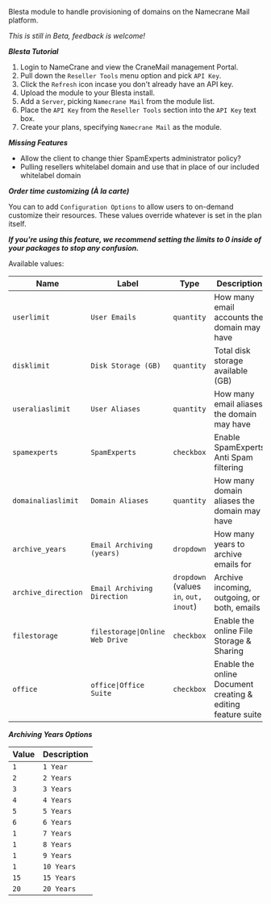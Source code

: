 Blesta module to handle provisioning of domains on the Namecrane Mail platform.

*This is still in Beta, feedback is welcome!*

***Blesta Tutorial***

1) Login to NameCrane and view the CraneMail management Portal.
2) Pull down the <code>Reseller Tools</code> menu option and pick <code>API Key</code>.
3) Click the `Refresh` icon incase you don't already have an API key.
4) Upload the module to your Blesta install.
5) Add a `Server`, picking `Namecrane Mail` from the module list.
6) Place the `API Key` from the <code>Reseller Tools</code> section into the `API Key` text box.
8) Create your plans, specifying `Namecrane Mail` as the module.

***Missing Features***

- Allow the client to change thier SpamExperts administrator policy?
- Pulling resellers whitelabel domain and use that in place of our included whitelabel domain

***Order time customizing (À la carte)***

You can to add `Configuration Options` to allow users to on-demand customize their resources. These values override whatever is set in the plan itself.

***If you're using this feature, we recommend setting the limits to **0** inside of your packages to stop any confusion.***

Available values:

| Name | Label | Type | Description |
| ------------| ------- | ---- | ----------- |
| `userlimit` | `User Emails` | `quantity` | How many email accounts the domain may have |
| `disklimit` | `Disk Storage (GB)` | `quantity` | Total disk storage available (GB) |
| `useraliaslimit` | `User Aliases` | `quantity` | How many email aliases the domain may have | 
| `spamexperts` | `SpamExperts` | `checkbox` | Enable SpamExperts Anti Spam filtering | 
| `domainaliaslimit` | `Domain Aliases` | `quantity` | How many domain aliases the domain may have |
| `archive_years` | `Email Archiving (years)` | `dropdown` | How many years to archive emails for |
| `archive_direction` | `Email Archiving Direction` | `dropdown` (values `in`, `out,` `inout`) | Archive incoming, outgoing, or both, emails |
| `filestorage` | `filestorage\|Online Web Drive` | `checkbox` | Enable the online File Storage & Sharing |
| `office` | `office\|Office Suite` | `checkbox` | Enable the online Document creating & editing feature suite |

***Archiving Years Options***

| Value | Description |
|-|-|
| `1` | `1 Year` |
| `2` | `2 Years` |
| `3` | `3 Years` |
| `4` | `4 Years` |
| `5` | `5 Years` |
| `6` | `6 Years` |
| `1` | `7 Years` |
| `1` | `8 Years` |
| `1` | `9 Years` |
| `1` | `10 Years` |
| `15` | `15 Years` |
| `20` | `20 Years` |

